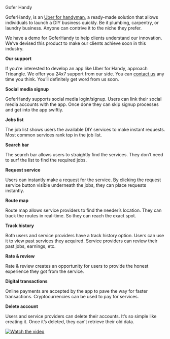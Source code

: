 Gofer Handy

GoferHandy, is an <a href="https://www.trioangle.com/handyman-script/">Uber for handyman</a>, a ready-made solution that allows individuals to launch a DIY business quickly. Be it plumbing, carpentry, or laundry business. Anyone can contrive it to the niche they prefer.   

We have a demo for GoferHandy to help clients understand our innovation. We’ve devised this product to make our clients achieve soon in this industry. 

<b>Our support</b>

If you’re interested to develop an app like Uber for Handy, approach Trioangle. We offer you 24x7 support from our side. You can <a href = "mailto: sales@trioangle.com">contact us</a> any time you think. You’ll definitely get word from us soon.

<b>Social media signup</b>

GoferHandy supports social media login/signup. Users can link their social media accounts with the app. Once done they can skip signup processes and get into the app swiftly.

<b>Jobs list</b>

The job list shows users the available DIY services to make instant requests. Most common services rank top in the job list.

<b>Search bar</b>

The search bar allows users to straightly find the services. They don’t need to surf the list to find the required jobs. 

<b>Request service</b>

Users can instantly make a request for the service. By clicking the request service button visible underneath the jobs, they can place requests instantly. 

<b>Route map</b>

Route map allows service providers to find the needer’s location. They can track the routes in real-time. So they can reach the exact spot.

<b>Track history</b>

Both users and service providers have a track history option. Users can use it to view past services they acquired. Service providers can review their past jobs, earnings, etc. 

<b>Rate & review</b>

Rate & review creates an opportunity for users to provide the honest experience they got from the service. 

<b>Digital transactions</b>

Online payments are accepted by the app to pave the way for faster transactions. Cryptocurrencies can be used to pay for services. 

<b>Delete account</b>

Users and service providers can delete their accounts. It’s so simple like creating it. Once it’s deleted, they can’t retrieve their old data. 

[![Watch the video](https://i.imgur.com/JmGnWfw.jpg)](https://youtu.be/aTXwxgkL-6s)
